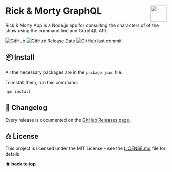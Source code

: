 # Rick & Morty GraphQL<img src="https://www.nebrija.com/lp/2019/inc/common/assets/img/logo_nebrija.png" height="50px" align="right" />

Rick & Morty App is a Node.js app for consulting the characters of of the show using the command line and GraphQL API.

![GitHub](https://img.shields.io/github/license/JaimeDordio/rickandmorty-graphql)
![GitHub Release Date](https://img.shields.io/github/release-date/JaimeDordio/rickandmorty-graphql)
![GitHub last commit](https://img.shields.io/github/last-commit/JaimeDordio/rickandmorty-graphql)



## 📦 Install

All the necessary packages are in the `package.json` file.

To install them, run this command:

```js
npm install
```



## 📃 Changelog

Every release is documented on the [GitHub Releases page](https://github.com/JaimeDordio/rickymorty/releases).



## ⚖️ License

This project is licensed under the MIT License - see the [LICENSE.md](https://github.com/JaimeDordio/rickymorty/blob/master/LICENSE) file for details

**[⬆ back to top](#features)**

